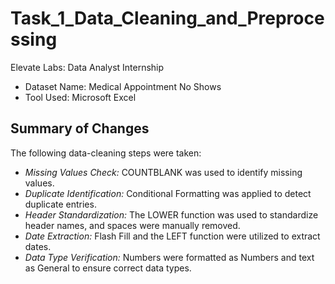 # Task_1_Data_Cleaning_and_Preprocessing
Elevate Labs: Data Analyst Internship

- Dataset Name: Medical Appointment No Shows
- Tool Used: Microsoft Excel

## Summary of Changes

The following data-cleaning steps were taken:

- *Missing Values Check:* COUNTBLANK was used to identify missing values.
- *Duplicate Identification:* Conditional Formatting was applied to detect duplicate entries.
- *Header Standardization:* The LOWER function was used to standardize header names, and spaces were manually removed.
- *Date Extraction:* Flash Fill and the LEFT function were utilized to extract dates.
- *Data Type Verification:* Numbers were formatted as Numbers and text as General to ensure correct data types.

